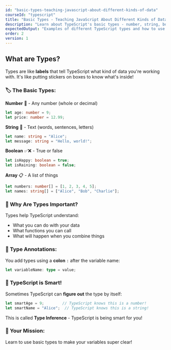 ```yaml
---
id: "basic-types-teaching-javascript-about-different-kinds-of-data"
courseId: "typescript"
title: "Basic Types - Teaching JavaScript About Different Kinds of Data"
description: "Learn about TypeScript's basic types - number, string, boolean, and more!"
expectedOutput: "Examples of different TypeScript types and how to use them"
order: 2
version: 1
---
```


## What are Types?

Types are like **labels** that tell TypeScript what kind of data you're working with. It's like putting stickers on boxes to know what's inside!

### 🏷️ The Basic Types:

**Number** 🔢 - Any number (whole or decimal)
```typescript
let age: number = 9;
let price: number = 12.99;
```

**String** 📝 - Text (words, sentences, letters)
```typescript
let name: string = "Alice";
let message: string = "Hello, world!";
```

**Boolean** ✅❌ - True or false
```typescript
let isHappy: boolean = true;
let isRaining: boolean = false;
```

**Array** 📋 - A list of things
```typescript
let numbers: number[] = [1, 2, 3, 4, 5];
let names: string[] = ["Alice", "Bob", "Charlie"];
```

### 🤔 Why Are Types Important?

Types help TypeScript understand:
- What you can do with your data
- What functions you can call
- What will happen when you combine things

### 📝 Type Annotations:

You add types using a **colon** `:` after the variable name:
```typescript
let variableName: type = value;
```

### 🎯 TypeScript is Smart!

Sometimes TypeScript can **figure out** the type by itself:
```typescript
let smartAge = 9;        // TypeScript knows this is a number!
let smartName = "Alice";  // TypeScript knows this is a string!
```

This is called **Type Inference** - TypeScript is being smart for you!

### 🚀 Your Mission:

Learn to use basic types to make your variables super clear!